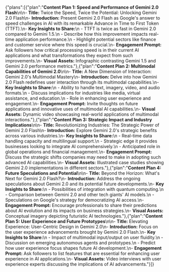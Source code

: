 {"plans":[{"plan":"**Content Plan 1: Speed and Performance of Gemini 2.0 Flash**\n\n- **Title:** Twice the Speed, Twice the Potential: Unlocking Gemini 2.0 Flash\n- **Introduction:** Present Gemini 2.0 Flash as Google's answer to speed challenges in AI with its remarkable Advance in Time to First Token (TTFT).\n- **Key Insights to Share:**\n  - TTFT is twice as fast in Gemini 2.0 compared to Gemini 1.5.\n  - Describe how this improvement impacts real-time application performance.\n  - Highlight potential sectors like finance and customer service where this speed is crucial.\n- **Engagement Prompt:** Ask followers how critical processing speed is in their current AI applications and what transformations they expect from such improvements.\n- **Visual Assets:** Infographic contrasting Gemini 1.5 and Gemini 2.0 performance metrics."},{"plan":"**Content Plan 2: Multimodal Capabilities of Gemini 2.0**\n\n- **Title:** A New Dimension of Interaction: Gemini 2.0's Multimodal Mastery\n- **Introduction:** Delve into how Gemini 2.0 Flash redefines user interaction through its multimodal capabilities.\n- **Key Insights to Share:**\n  - Ability to handle text, imagery, video, and audio formats.\n  - Discuss implications for industries like media, virtual assistance, and education.\n  - Role in enhancing user experience and engagement.\n- **Engagement Prompt:** Invite thoughts on future applications and innovative uses of multimodal AI capabilities.\n- **Visual Assets:** Dynamic video showcasing real-world applications of multimodal interactions."},{"plan":"**Content Plan 3: Strategic Impact and Industry Implications**\n\n- **Title:** Revolutionizing Industries: The Strategic Power of Gemini 2.0 Flash\n- **Introduction:** Explore Gemini 2.0's strategic benefits across various industries.\n- **Key Insights to Share:**\n  - Real-time data handling capacity and multilingual support.\n  - Strategic edge it provides businesses looking to integrate AI comprehensively.\n  - Anticipated role in global operations and financial management.\n- **Engagement Prompt:** Discuss the strategic shifts companies may need to make in adopting such advanced AI capabilities.\n- **Visual Assets:** Illustrated case studies showing Gemini 2.0 implementations in different sectors."},{"plan":"**Content Plan 4: Future Speculations and Potential**\n\n- **Title:** Beyond the Horizon: What's Next for Gemini 2.0 Flash?\n- **Introduction:** Address the ongoing speculations about Gemini 2.0 and its potential future developments.\n- **Key Insights to Share:**\n  - Possibilities of integration with quantum computing.\n  - Comparison between Gemini 2.0 and other tech giants' AI models.\n  - Speculations on Google's strategy for democratizing AI access.\n- **Engagement Prompt:** Encourage professionals to share their predictions about AI evolution and its impacts on business strategies.\n- **Visual Assets:** Conceptual imagery depicting futuristic AI technologies."},{"plan":"**Content Plan 5: User Experience and Future Prototypes**\n\n- **Title:** Elevating Experience: User-Centric Design in Gemini 2.0\n- **Introduction:** Focus on the user experience advancements brought by Gemini 2.0 Flash.\n- **Key Insights to Share:**\n  - Impact of multimodal input/output on user fluidity.\n  - Discussion on emerging autonomous agents and prototypes.\n  - Predict how user experience focus shapes future AI development.\n- **Engagement Prompt:** Ask followers to list features that are essential for enhancing user experience in AI applications.\n- **Visual Assets:** Video interviews with user experience experts discussing the implications of AI advancements."}]}
